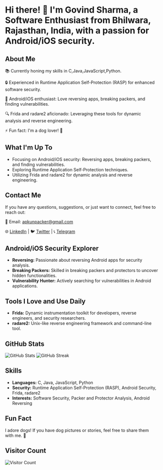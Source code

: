 # Hi there! 👋 I'm Govind Sharma, a Software Enthusiast from Bhilwara, Rajasthan, India, with a passion for Android/iOS security.

## About Me

📚 Currently honing my skills in C,Java,JavaScript,Python.

🔒 Experienced in Runtime Application Self-Protection (RASP) for enhanced software security.

🤖 Android/iOS enthusiast: Love reversing apps, breaking packers, and finding vulnerabilities.

🔍 Frida and radare2 aficionado: Leveraging these tools for dynamic analysis and reverse engineering.

⚡ Fun fact: I'm a dog lover! 🐶

## What I'm Up To

- Focusing on Android/iOS security: Reversing apps, breaking packers, and finding vulnerabilities.
- Exploring Runtime Application Self-Protection techniques.
- Utilizing Frida and radare2 for dynamic analysis and reverse engineering.

## Contact Me

If you have any questions, suggestions, or just want to connect, feel free to reach out:

📧 Email: [apkunpacker@gmail.com](mailto:apkunpacker@gmail.com)

🌐 [LinkedIn](https://www.linkedin.com/in/apkunpacker) | 🐦 [Twitter](https://twitter.com/ApkUnpacker) | 📞 [Telegram](https://t.me/apkunpacker)

## Android/iOS Security Explorer

- **Reversing:** Passionate about reversing Android apps for security analysis.
- **Breaking Packers:** Skilled in breaking packers and protectors to uncover hidden functionalities.
- **Vulnerability Hunter:** Actively searching for vulnerabilities in Android applications.

## Tools I Love and Use Daily

- **Frida:** Dynamic instrumentation toolkit for developers, reverse engineers, and security researchers.
- **radare2:** Unix-like reverse engineering framework and command-line tool.

## GitHub Stats

![GitHub Stats](https://github-readme-stats.vercel.app/api?username=apkunpacker&show_icons=true&count_private=true)
![GitHub Streak](https://github-readme-streak-stats.herokuapp.com/?user=apkunpacke&theme=dark)

## Skills

- **Languages:** C, Java, JavaScript, Python
- **Security:** Runtime Application Self-Protection (RASP), Android Security, Frida, radare2
- **Interests:** Software Security, Packer and Protector Analysis, Android Reversing

## Fun Fact

I adore dogs! If you have dog pictures or stories, feel free to share them with me. 🐾

## Visitor Count

![Visitor Count](https://visitor-badge.laobi.icu/badge?page_id=apkunpacker.apkunpacker)

